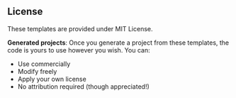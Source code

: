 ## License
These templates are provided under MIT License. 

**Generated projects**: Once you generate a project from these templates, 
the code is yours to use however you wish. You can:
- Use commercially
- Modify freely
- Apply your own license
- No attribution required (though appreciated!)
